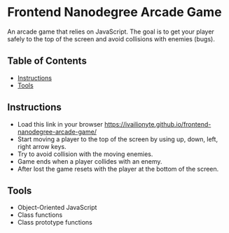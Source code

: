 # Frontend Nanodegree Arcade Game

An arcade game that relies on JavaScript. The goal is to get your player safely to the top of the screen and avoid collisions with enemies (bugs).

## Table of Contents

* [Instructions](#instructions)
* [Tools](#tools)

## Instructions

* Load this link in your browser https://ivailionyte.github.io/frontend-nanodegree-arcade-game/
* Start moving a player to the top of the screen by using up, down, left, right arrow keys.
* Try to avoid collision with the moving enemies.
* Game ends when a player collides with an enemy. 
* After lost the game resets with the player at the bottom of the screen.

## Tools

* Object-Oriented JavaScript
* Class functions
* Class prototype functions